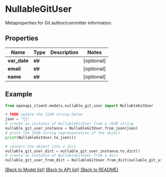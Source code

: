# NullableGitUser

Metaproperties for Git author/committer information.

## Properties

Name | Type | Description | Notes
------------ | ------------- | ------------- | -------------
**var_date** | **str** |  | [optional] 
**email** | **str** |  | [optional] 
**name** | **str** |  | [optional] 

## Example

```python
from openapi_client.models.nullable_git_user import NullableGitUser

# TODO update the JSON string below
json = "{}"
# create an instance of NullableGitUser from a JSON string
nullable_git_user_instance = NullableGitUser.from_json(json)
# print the JSON string representation of the object
print(NullableGitUser.to_json())

# convert the object into a dict
nullable_git_user_dict = nullable_git_user_instance.to_dict()
# create an instance of NullableGitUser from a dict
nullable_git_user_from_dict = NullableGitUser.from_dict(nullable_git_user_dict)
```
[[Back to Model list]](../README.md#documentation-for-models) [[Back to API list]](../README.md#documentation-for-api-endpoints) [[Back to README]](../README.md)


